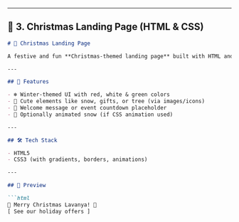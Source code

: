 
---

## 🎄 3. Christmas Landing Page (HTML & CSS)

```markdown
# 🎄 Christmas Landing Page

A festive and fun **Christmas-themed landing page** built with HTML and CSS. Includes winter colors, holiday decorations, and joyful typography to celebrate the spirit of the season.

---

## 🎁 Features

- ❄️ Winter-themed UI with red, white & green colors
- 🎅 Cute elements like snow, gifts, or tree (via images/icons)
- 📜 Welcome message or event countdown placeholder
- 🔔 Optionally animated snow (if CSS animation used)

---

## 🛠️ Tech Stack

- HTML5  
- CSS3 (with gradients, borders, animations)

---

## 📸 Preview

```html
🎄 Merry Christmas Lavanya! 🎁  
[ See our holiday offers ]
